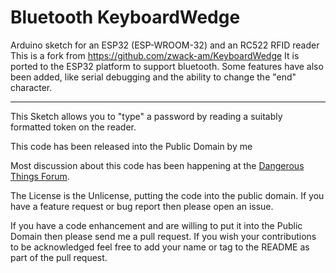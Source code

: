 # Bluetooth KeyboardWedge
Arduino sketch for an ESP32 (ESP-WROOM-32) and an RC522 RFID reader
This is a fork from https://github.com/zwack-am/KeyboardWedge
It is ported to the ESP32 platform to support bluetooth. Some features have also been added, like serial debugging and the ability to change the "end" character. 

-------------------



This Sketch allows you to "type" a password by reading a suitably formatted token on the reader.

This code has been released into the Public Domain by me

Most discussion about this code has been happening at the [Dangerous Things Forum](https://forum.dangerousthings.com/t/improved-keyboard-wedge/12642).  

The License is the Unlicense, putting the code into the public domain.  If you have a feature request or bug report then please open an issue.

If you have a code enhancement and are willing to put it into the Public Domain then please send me a pull request.  If you wish your contributions to be acknowledged feel free to add your name or tag to the README as part of the pull request.
